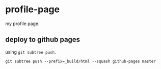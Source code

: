 # profile-page
my profile page.

## deploy to github pages
using `git subtree push`.

```
git subtree push --prefix=_build/html --squash github-pages master
```
